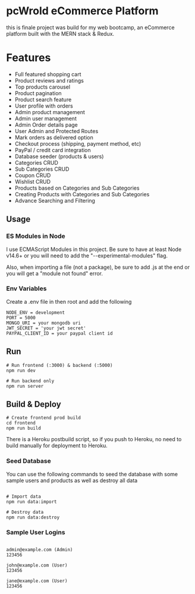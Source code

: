 # pcWrold eCommerce Platform
 this is finale project was build for my web bootcamp,
 an eCommerce platform built with the MERN stack & Redux.

# Features
* Full featured shopping cart
* Product reviews and ratings
* Top products carousel
* Product pagination
* Product search feature
* User profile with orders
* Admin product management
* Admin user management
* Admin Order details page
* User Admin and Protected Routes
* Mark orders as delivered option
* Checkout process (shipping, payment method, etc)
* PayPal / credit card integration
* Database seeder (products & users)
* Categories CRUD
* Sub Categories CRUD
* Coupon CRUD
* Wishlist CRUD
* Products based on Categories and Sub Categories
* Creating Products with Categories and Sub Categories
* Advance Searching and Filtering


## Usage

### ES Modules in Node

I use ECMAScript Modules in this project. Be sure to have at least Node v14.6+ or you will need to add the "--experimental-modules" flag.

Also, when importing a file (not a package), be sure to add .js at the end or you will get a "module not found" error.

### Env Variables

Create a .env file in then root and add the following

```
NODE_ENV = development
PORT = 5000
MONGO_URI = your mongodb uri
JWT_SECRET = 'your jwt secret'
PAYPAL_CLIENT_ID = your paypal client id

```
## Run

```
# Run frontend (:3000) & backend (:5000)
npm run dev

# Run backend only
npm run server

```

## Build & Deploy

```
# Create frontend prod build
cd frontend
npm run build

```
There is a Heroku postbuild script, so if you push to Heroku, no need to build manually for deployment to Heroku.

### Seed Database

You can use the following commands to seed the database with some sample users and products as well as destroy all data


```

# Import data
npm run data:import

# Destroy data
npm run data:destroy

```

### Sample User Logins


```

admin@example.com (Admin)
123456

john@example.com (User)
123456

jane@example.com (User)
123456

```






